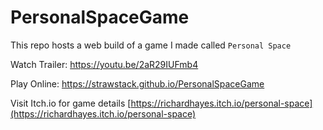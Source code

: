 # PersonalSpaceGame

This repo hosts a web build of a game I made called `Personal Space`

Watch Trailer: https://youtu.be/2aR29IUFmb4

Play Online: https://strawstack.github.io/PersonalSpaceGame

Visit Itch.io for game details
[https://richardhayes.itch.io/personal-space](https://richardhayes.itch.io/personal-space)
